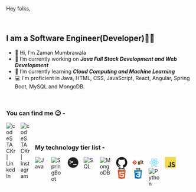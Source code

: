 Hey folks,

<br>

## I am a Software Engineer(Developer)👨‍💻
- 👋 Hi, I’m Zaman Mumbrawala
- 🔭 I’m currently working on ***Java Full Stack Development and Web Development***
- 🌱 I’m currently learning ***Cloud Computing and Machine Learning***
- 💻 I'm proficient in Java, HTML, CSS, JavaScript, React, Angular, Spring Boot, MySQL and MongoDB.
<br>

### You can find me 😉 -


[<img align="left" alt="codeSTACKr | LinkedIn" width="25em" src="https://cdn.jsdelivr.net/npm/simple-icons@v3/icons/linkedin.svg" style="margin-right: 1em"/>][linkedin]
[<img align="left" alt="codeSTACKr | Instagram" width="25em" src="https://cdn.jsdelivr.net/npm/simple-icons@v3/icons/instagram.svg" style="margin-right: 1em"/>][instagram]

<br>
<br>

### My technology tier list -

<img align="left" alt="Java" width="30em" src="https://brandslogos.com/j/java-logo-1/" style="margin-right: 1em" />
<img align="left" alt="SpringBoot" width="30em" src="https://upload.wikimedia.org/wikipedia/commons/4/44/Spring_Framework_Logo_2018.svg" style="margin-right: 1em" />
<img align="left" alt="Shell" width="30em" src="https://raw.githubusercontent.com/github/explore/80688e429a7d4ef2fca1e82350fe8e3517d3494d/topics/terminal/terminal.png" style="margin-right: 1em" />



<img align="left" alt="SQL" width="30em" src="https://commons.wikimedia.org/wiki/File:Sql_data_base_with_logo.png" style="margin-right: 1em; margin-top: 0.5rm" />
<img align="left" alt="MongoDB" width="30em" src="https://www.google.com/url?sa=i&url=https%3A%2F%2Ffindlogovector.com%2Fmongodb-logo-vector-svg%2F&psig=AOvVaw3IHTBv8EKztqY1t06Cwa2S&ust=1669057445100000&source=images&cd=vfe&ved=0CBAQjRxqFwoTCKC14NK5vfsCFQAAAAAdAAAAABAE" style="margin-right: 1em; margin-top: 0.5rm" />
<img align="left" alt="GitHub" width="30em" src="https://raw.githubusercontent.com/github/explore/78df643247d429f6cc873026c0622819ad797942/topics/github/github.png" style="margin-right: 1em"/>
<img align="left" alt="Git" width="30em" src="https://raw.githubusercontent.com/github/explore/80688e429a7d4ef2fca1e82350fe8e3517d3494d/topics/git/git.png" style="margin-right: 1em" />
<img align="left" alt="React" width="30em" src="https://raw.githubusercontent.com/github/explore/80688e429a7d4ef2fca1e82350fe8e3517d3494d/topics/react/react.png" style="margin-right: 1em"/>
<img align="left" alt="JavaScript" width="30em" src="https://raw.githubusercontent.com/github/explore/80688e429a7d4ef2fca1e82350fe8e3517d3494d/topics/javascript/javascript.png" style="margin-right: 1em"/>



<img align="left" alt="HTML5" width="30em" src="https://raw.githubusercontent.com/github/explore/80688e429a7d4ef2fca1e82350fe8e3517d3494d/topics/html/html.png" style="margin-right: 1em" />
<img align="left" alt="CSS3" width="30em" src="https://raw.githubusercontent.com/github/explore/80688e429a7d4ef2fca1e82350fe8e3517d3494d/topics/css/css.png" style="margin-right: 1em" />


<img align="left" alt="Python" width="30em" src="https://code.fb.com/wp-content/uploads/2016/05/2000px-Python-logo-notext.svg_.png" style="margin-right: 1em" />

<br>
<br>
<br>
<br>


<br>
<br>

[instagram]: https://www.instagram.com/zaman_6781/
[linkedin]: https://www.linkedin.com/in/zaman-mumbrawala-22229518a/
  





<!---
zam7861/zam7861 is a ✨ special ✨ repository because its `README.md` (this file) appears on your GitHub profile.
You can click the Preview link to take a look at your changes.
--->
